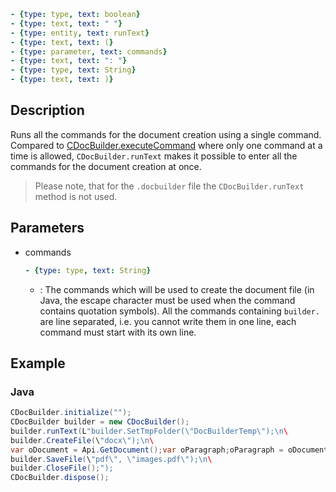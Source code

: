 ```yml signature
- {type: type, text: boolean}
- {type: text, text: " "}
- {type: entity, text: runText}
- {type: text, text: (}
- {type: parameter, text: commands}
- {type: text, text: ": "}
- {type: type, text: String}
- {type: text, text: )}
```

## Description

Runs all the commands for the document creation using a single command. Compared to [CDocBuilder.executeCommand](./executeCommand.md) where only one command at a time is allowed, `CDocBuilder.runText` makes it possible to enter all the commands for the document creation at once.

> Please note, that for the `.docbuilder` file the `CDocBuilder.runText` method is not used.

## Parameters

<parameters>

- commands

  ```yml signature.variant="inline"
  - {type: type, text: String}
  ```

  - : The commands which will be used to create the document file (in Java, the escape character must be used when the command contains quotation symbols). All the commands containing `builder.` are line separated, i.e. you cannot write them in one line, each command must start with its own line.

</parameters>

## Example

### Java

``` java
CDocBuilder.initialize("");
CDocBuilder builder = new CDocBuilder();
builder.runText(L"builder.SetTmpFolder(\"DocBuilderTemp\");\n\
builder.CreateFile(\"docx\");\n\
var oDocument = Api.GetDocument();var oParagraph;oParagraph = oDocument.GetElement(0);oParagraph.SetJc(\"center\");oParagraph.AddText(\"Center\");\n\
builder.SaveFile(\"pdf\", \"images.pdf\");\n\
builder.CloseFile();");
CDocBuilder.dispose();
```

